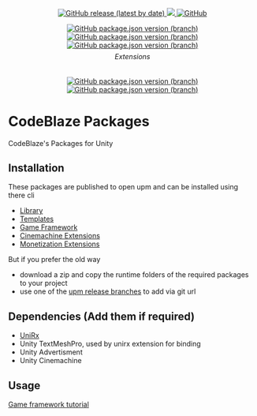 <p align="center">
  <a href="https://github.com/BLaZeKiLL/CodeBlazeLibrary/releases">
    <img alt="GitHub release (latest by date)" src="https://img.shields.io/github/v/release/BLaZeKiLL/CodeBlazeLibrary">
  </a>
  <a href="https://openupm.com/packages/io.codeblaze.library/">
    <img src="https://img.shields.io/npm/v/io.codeblaze.library?label=openupm&amp;registry_uri=https://package.openupm.com" />
  </a>
  <a href="https://github.com/BLaZeKiLL/CodeBlazeLibrary/blob/master/LICENSE.md">
    <img alt="GitHub" src="https://img.shields.io/github/license/BLaZeKiLL/CodeBlazeLibrary">
  </a>
</p>

<p align="center">
  <a href="https://openupm.com/packages/io.codeblaze.library/">
    <img alt="GitHub package.json version (branch)" src="https://img.shields.io/github/package-json/v/BLaZeKiLL/CodeBlazeLibrary/upm/library?label=library">
  </a>
  <a href="https://openupm.com/packages/io.codeblaze.templates/">
    <img alt="GitHub package.json version (branch)" src="https://img.shields.io/github/package-json/v/BLaZeKiLL/CodeBlazeLibrary/upm/templates?label=templates">
  </a>
  <a href="https://openupm.com/packages/io.codeblaze.gameframework/">
    <img alt="GitHub package.json version (branch)" src="https://img.shields.io/github/package-json/v/BLaZeKiLL/CodeBlazeLibrary/upm/game-framework?label=game-framework">
  </a>
</p>

<h6 align="center" style="margin-top: -8px">Extensions</h6>

<p align="center">
  <a href="https://openupm.com/packages/io.codeblaze.extensions.cinemachine/">
    <img alt="GitHub package.json version (branch)" src="https://img.shields.io/github/package-json/v/BLaZeKiLL/CodeBlazeLibrary/upm/extensions/cinemachine?label=cinemachine">
  </a>
  <a href="https://openupm.com/packages/io.codeblaze.extensions.monetization/">
    <img alt="GitHub package.json version (branch)" src="https://img.shields.io/github/package-json/v/BLaZeKiLL/CodeBlazeLibrary/upm/extensions/monetization?label=monetization">
  </a>
</p>


# CodeBlaze Packages
CodeBlaze's Packages for Unity

## Installation
These packages are published to open upm and can be installed using there cli
- [Library](https://openupm.com/packages/io.codeblaze.library/)
- [Templates](https://openupm.com/packages/io.codeblaze.templates/)
- [Game Framework](https://openupm.com/packages/io.codeblaze.gameframework/)
- [Cinemachine Extensions](https://openupm.com/packages/io.codeblaze.extensions.cinemachine/)
- [Monetization Extensions](https://openupm.com/packages/io.codeblaze.extensions.monetization/)

But if you prefer the old way
- download a zip and copy the runtime folders of the required packages to your project
- use one of the [upm release branches](https://github.com/BLaZeKiLL/CodeBlazeLibrary/branches) to add via git url

## Dependencies (Add them if required)
- [UniRx](https://github.com/neuecc/UniRx)
- Unity TextMeshPro, used by unirx extension for binding
- Unity Advertisment
- Unity Cinemachine

## Usage
[Game framework tutorial](https://youtu.be/Od4X3ag-s3g)